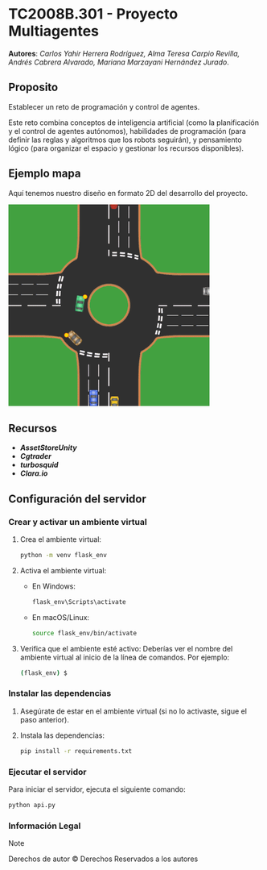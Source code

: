 # TC2008B.301 - Proyecto Multiagentes
**Autores**: *Carlos Yahir Herrera Rodríguez, Alma Teresa Carpio Revilla, Andrés Cabrera Alvarado, Mariana Marzayani Hernández Jurado*.

## Proposito
Establecer un reto de programación y control de agentes.

Este reto combina conceptos de inteligencia artificial (como la planificación y el control de agentes autónomos), habilidades de programación (para definir las reglas y algoritmos que los robots seguirán), y pensamiento lógico (para organizar el espacio y gestionar los recursos disponibles).


## Ejemplo mapa
Aquí tenemos nuestro diseño en formato 2D del desarrollo del proyecto. 

![Visualización 2D](8cars.gif)


## Recursos

- ***AssetStoreUnity***
- ***Cgtrader***
- ***turbosquid***
- ***Clara.io***


## Configuración del servidor

### Crear y activar un ambiente virtual

1. Crea el ambiente virtual:

    ```bash
    python -m venv flask_env
    ```

2. Activa el ambiente virtual:

    - En Windows:
        ```bash
        flask_env\Scripts\activate
        ```
    - En macOS/Linux:
        ```bash
        source flask_env/bin/activate
        ```

3. Verifica que el ambiente esté activo: Deberías ver el nombre del ambiente virtual al inicio de la línea de comandos. Por ejemplo:

    ```bash
    (flask_env) $
    ```

### Instalar las dependencias

1. Asegúrate de estar en el ambiente virtual (si no lo activaste, sigue el paso anterior).
2. Instala las dependencias:

    ```bash
    pip install -r requirements.txt
    ```

### Ejecutar el servidor

Para iniciar el servidor, ejecuta el siguiente comando:

```bash
python api.py
```


### Información Legal    
> [!NOTE]
> Derechos de autor © Derechos Reservados a los autores
